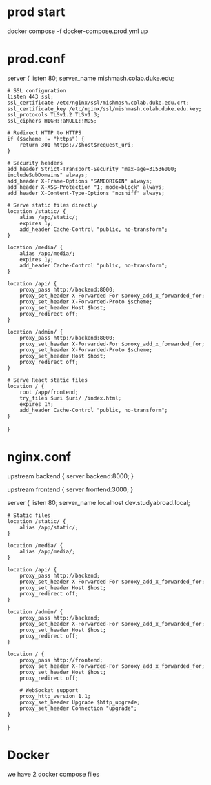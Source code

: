 # prod start

docker compose -f docker-compose.prod.yml up




# prod.conf

server {
    listen 80;
    server_name mishmash.colab.duke.edu;

    # SSL configuration
    listen 443 ssl;
    ssl_certificate /etc/nginx/ssl/mishmash.colab.duke.edu.crt;
    ssl_certificate_key /etc/nginx/ssl/mishmash.colab.duke.edu.key;
    ssl_protocols TLSv1.2 TLSv1.3;
    ssl_ciphers HIGH:!aNULL:!MD5;

    # Redirect HTTP to HTTPS
    if ($scheme != "https") {
        return 301 https://$host$request_uri;
    }

    # Security headers
    add_header Strict-Transport-Security "max-age=31536000; includeSubDomains" always;
    add_header X-Frame-Options "SAMEORIGIN" always;
    add_header X-XSS-Protection "1; mode=block" always;
    add_header X-Content-Type-Options "nosniff" always;

    # Serve static files directly
    location /static/ {
        alias /app/static/;
        expires 1y;
        add_header Cache-Control "public, no-transform";
    }

    location /media/ {
        alias /app/media/;
        expires 1y;
        add_header Cache-Control "public, no-transform";
    }

    location /api/ {
        proxy_pass http://backend:8000;
        proxy_set_header X-Forwarded-For $proxy_add_x_forwarded_for;
        proxy_set_header X-Forwarded-Proto $scheme;
        proxy_set_header Host $host;
        proxy_redirect off;
    }

    location /admin/ {
        proxy_pass http://backend:8000;
        proxy_set_header X-Forwarded-For $proxy_add_x_forwarded_for;
        proxy_set_header X-Forwarded-Proto $scheme;
        proxy_set_header Host $host;
        proxy_redirect off;
    }

    # Serve React static files
    location / {
        root /app/frontend;
        try_files $uri $uri/ /index.html;
        expires 1h;
        add_header Cache-Control "public, no-transform";
    }
}



# nginx.conf
upstream backend {
    server backend:8000;
}

upstream frontend {
    server frontend:3000;
}

server {
    listen 80;
    server_name localhost dev.studyabroad.local;
    
    # Static files
    location /static/ {
        alias /app/static/;
    }

    location /media/ {
        alias /app/media/;
    }
    
    location /api/ {
        proxy_pass http://backend;
        proxy_set_header X-Forwarded-For $proxy_add_x_forwarded_for;
        proxy_set_header Host $host;
        proxy_redirect off;
    }

    location /admin/ {
        proxy_pass http://backend;
        proxy_set_header X-Forwarded-For $proxy_add_x_forwarded_for;
        proxy_set_header Host $host;
        proxy_redirect off;
    }

    location / {
        proxy_pass http://frontend;
        proxy_set_header X-Forwarded-For $proxy_add_x_forwarded_for;
        proxy_set_header Host $host;
        proxy_redirect off;
        
        # WebSocket support
        proxy_http_version 1.1;
        proxy_set_header Upgrade $http_upgrade;
        proxy_set_header Connection "upgrade";
    }
}



# Docker

we have 2 docker compose files